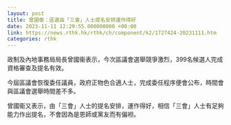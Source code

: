 ```yaml
---
layout: post
title: 曾國衞：區選由「三會」人士提名安排運作得好
date: 2023-11-11 12:29:55.000000000 +08:00
link: https://news.rthk.hk/rthk/ch/component/k2/1727424-20231111.htm
categories: rthk
---
```


政制及內地事務局局長曾國衞表示，今次區議會選舉競爭激烈，399名候選人完成資格審查及提名有效。

今屆區議會恢復委任議員，政府正物色合適人士，完成委任程序便會公布，時間會與區議會選舉時間差不多。

曾國衞又表示，由「三會」人士的提名安排，運作得好，相信「三會」人士有足夠能力作出提名，不會因為是恩師或黨友而有偏袒。

